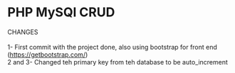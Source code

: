 # PHP MySQl CRUD

CHANGES\
\
1- First commit with the project done, also using bootstrap for front end (https://getbootstrap.com/)\
2 and 3- Changed teh primary key from teh database to be auto_increment
